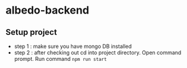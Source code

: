 # albedo-backend

## Setup project

* step 1 : make sure you have mongo DB installed
* step 2 : after checking out cd into project directory. Open command prompt. Run command `npm run start`